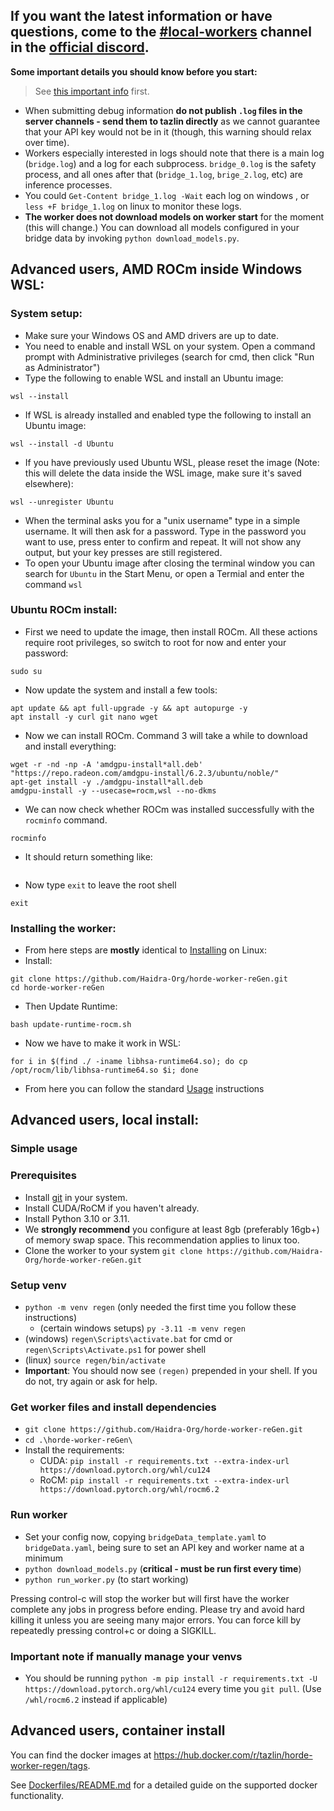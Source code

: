##  If you want the latest information or have questions, come to the [#local-workers](https://discord.com/channels/781145214752129095/1076124012305993768) channel in the [official discord](https://discord.gg/3DxrhksKzn).


**Some important details you should know before you start:**

> See [this important info](README.md/#important-info) first.

- When submitting debug information **do not publish `.log` files in the server channels - send them to tazlin directly** as we cannot guarantee that your API key would not be in it (though, this warning should relax over time).
- Workers especially interested in logs should note that there is a main log (`bridge.log`) and a log for each subprocess. `bridge_0.log` is the safety process, and all ones after that (`bridge_1.log`, `brige_2.log`, etc) are inference processes.
- You could `Get-Content bridge_1.log -Wait` each log on windows , or `less +F bridge_1.log` on linux to monitor these logs.
- **The worker does not download models on worker start** for the moment (this will change.) You can download all models configured in your bridge data by invoking `python download_models.py`.


## Advanced users, AMD ROCm inside Windows WSL:

### System setup:
* Make sure your Windows OS and AMD drivers are up to date.
* You need to enable and install WSL on your system. Open a command prompt with Administrative privileges (search for cmd, then click "Run as Administrator")
* Type the following to enable WSL and install an Ubuntu image:
```
wsl --install
```
* If WSL is already installed and enabled type the following to install an Ubuntu image:
```
wsl --install -d Ubuntu
```
* If you have previously used Ubuntu WSL, please reset the image (Note: this will delete the data inside the WSL image, make sure it's saved elsewhere):
```
wsl --unregister Ubuntu
```
* When the terminal asks you for a "unix username" type in a simple username. It will then ask for a password. Type in the password you want to use, press enter to confirm and repeat. It will not show any output, but your key presses are still registered.
* To open your Ubuntu image after closing the terminal window you can search for `Ubuntu` in the Start Menu, or open a Termial and enter the command `wsl`

### Ubuntu ROCm install:
* First we need to update the image, then install ROCm. All these actions require root privileges, so switch to root for now and enter your password:
```
sudo su
```
* Now update the system and install a few tools:
```
apt update && apt full-upgrade -y && apt autopurge -y
apt install -y curl git nano wget
```
* Now we can install ROCm. Command 3 will take a while to download and install everything:
```
wget -r -nd -np -A 'amdgpu-install*all.deb' "https://repo.radeon.com/amdgpu-install/6.2.3/ubuntu/noble/"
apt-get install -y ./amdgpu-install*all.deb
amdgpu-install -y --usecase=rocm,wsl --no-dkms
```
* We can now check whether ROCm was installed successfully with the `rocminfo` command.
```
rocminfo
```
* It should return something like:
```

```
* Now type `exit` to leave the root shell
```
exit
```

### Installing the worker:
* From here steps are **mostly** identical to [Installing](https://github.com/Haidra-Org/horde-worker-reGen#linux) on Linux:
* Install:
```
git clone https://github.com/Haidra-Org/horde-worker-reGen.git
cd horde-worker-reGen
```
* Then Update Runtime:
```
bash update-runtime-rocm.sh
```
* Now we have to make it work in WSL:
```
for i in $(find ./ -iname libhsa-runtime64.so); do cp /opt/rocm/lib/libhsa-runtime64.so $i; done
```
* From here you can follow the standard [Usage](https://github.com/Haidra-Org/horde-worker-reGen#basic-usage) instructions

## Advanced users, local install:

### Simple usage

### Prerequisites
* Install [git](https://git-scm.com/) in your system.
* Install CUDA/RoCM if you haven't already.
* Install Python 3.10 or 3.11.
* We **strongly recommend** you configure at least 8gb (preferably 16gb+) of memory swap space. This recommendation applies to linux too.
* Clone the worker to your system
   `git clone https://github.com/Haidra-Org/horde-worker-reGen.git`

### Setup venv
- `python -m venv regen` (only needed the first time you follow these instructions)
  - (certain windows setups) `py -3.11 -m venv regen`
- (windows) `regen\Scripts\activate.bat` for cmd or `regen\Scripts\Activate.ps1` for power shell
- (linux) `source regen/bin/activate`
- **Important**: You should now see `(regen)` prepended in your shell. If you do not, try again or ask for help.

### Get worker files and install dependencies
- `git clone https://github.com/Haidra-Org/horde-worker-reGen.git`
- `cd .\horde-worker-reGen\`
- Install the requirements:
  - CUDA: `pip install -r requirements.txt --extra-index-url https://download.pytorch.org/whl/cu124`
  - RoCM: `pip install -r requirements.txt --extra-index-url https://download.pytorch.org/whl/rocm6.2`

### Run worker
- Set your config now, copying `bridgeData_template.yaml` to `bridgeData.yaml`, being sure to set an API key and worker name at a minimum
- `python download_models.py` (**critical - must be run first every time**)
- `python run_worker.py` (to start working)

Pressing control-c will stop the worker but will first have the worker complete any jobs in progress before ending. Please try and avoid hard killing it unless you are seeing many major errors. You can force kill by repeatedly pressing control+c or doing a SIGKILL.

### Important note if manually manage your venvs
- You should be running `python -m pip install -r requirements.txt -U https://download.pytorch.org/whl/cu124` every time you `git pull`. (Use `/whl/rocm6.2` instead if applicable)

## Advanced users, container install

You can find the docker images at https://hub.docker.com/r/tazlin/horde-worker-regen/tags.

See [Dockerfiles/README.md](Dockerfiles/README.md) for a detailed guide on the supported docker functionality.
